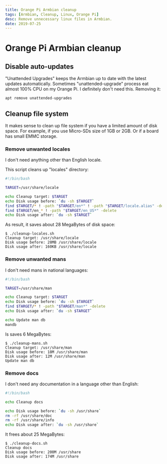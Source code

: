 ```yaml
---
title: Orange Pi Armbian cleanup
tags: [Armbian, Cleanup, Linux, Orange Pi]
desc: Remove unnecessary linux files in Armbian.
date: 2019-07-25
---
```


# Orange Pi Armbian cleanup

## Disable auto-updates

"Unattended Upgrades" keeps the Armbian up to date with the latest updates automatically.
Sometimes "unattended-upgrade" process eat almost 100% CPU on my Orange Pi. I definitely don't need
this. Removing it:

```bash
apt remove unattended-upgrades
```

## Cleanup file system

It makes sense to clean up file system if you have a limited amount of disk space. For example, if
you use Micro-SDs size of 1GB or 2GB. Or if a board has small EMMC storage.

### Remove unwanted locales

I don't need anything other than English locale.

This script cleans up "locales" directory:

```bash
#!/bin/bash

TARGET=/usr/share/locale

echo Cleanup target: $TARGET
echo Disk usage before: `du -sh $TARGET`
find $TARGET/* ! -path "$TARGET/en*" ! -path "$TARGET/locale.alias" -delete
find $TARGET/en_* ! -path "$TARGET/en_US*" -delete
echo Disk usage after: `du -sh $TARGET`
```

As result, it saves about 28 MegaBytes of disk space:

```shell
$ ./cleanup-locales.sh
Cleanup target: /usr/share/locale
Disk usage before: 28MB /usr/share/locale
Disk usage after: 160KB /usr/share/locale
```

### Remove unwanted mans

I don't need mans in national languages:

```bash
#!/bin/bash

TARGET=/usr/share/man

echo Cleanup target: $TARGET
echo Disk usage before: `du -sh $TARGET`
find $TARGET/* ! -path "$TARGET/man*" -delete
echo Disk usage after: `du -sh $TARGET`

echo Update man db
mandb
```

Is saves 6 MegaBytes:

```shell
$ ./cleanup-mans.sh
Cleanup target: /usr/share/man
Disk usage before: 18M /usr/share/man
Disk usage after: 12M /usr/share/man
Update man db
```

### Remove docs

I don't need any documentation in a language other than English:

```bash
#!/bin/bash

echo Cleanup docs

echo Disk usage before: `du -sh /usr/share`
rm -rf /usr/share/doc
rm -rf /usr/share/info
echo Disk usage after: `du -sh /usr/share`
```

It frees about 25 MegaBytes:

```shell
$ ./cleanup-docs.sh
Cleanup docs
Disk usage before: 200M /usr/share
Disk usage after: 174M /usr/share
```
